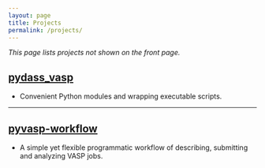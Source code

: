 ```yaml
---
layout: page
title: Projects
permalink: /projects/
---
```


*This page lists projects not shown on the front page.*

[pydass_vasp](https://github.com/terencezl/pydass_vasp)
-------------
- Convenient Python modules and wrapping executable scripts.

-----------------

[pyvasp-workflow](https://github.com/terencezl/pyvasp-workflow)
-----------------
- A simple yet flexible programmatic workflow of describing, submitting and analyzing VASP jobs.
